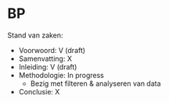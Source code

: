 # BP

Stand van zaken: 

* Voorwoord: V (draft)
* Samenvatting: X
* Inleiding: V (draft)
* Methodologie: In progress
    - Bezig met filteren & analyseren van data
* Conclusie: X

